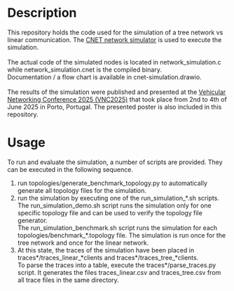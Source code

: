 Description
==========
This repository holds the code used for the simulation of a tree network vs linear communication.
The [CNET network simulator](https://teaching.csse.uwa.edu.au/units/CITS3002/cnet/) is used to execute the simulation.\
\
The actual code of the simulated nodes is located in network_simulation.c while network_simulation.cnet is the compiled binary.\
Documentation / a flow chart is available in cnet-simulation.drawio.\
\
The results of the simulation were published and presented at the [Vehicular Networking Conference 2025 (VNC2025)](https://vnc2025.ieee-vnc.org/) that took place from 2nd to 4th of June 2025 in Porto, Portugal.
The presented poster is also included in this repository.


Usage
=====
To run and evaluate the simulation, a number of scripts are provided. They can be executed in the following sequence.

1. run topologies/generate_benchmark_topology.py to automatically generate all topology files for the simulation.
2. run the simulation by executing one of the run_simulation_\*.sh scripts.\
   The run_simulation_demo.sh script runs the simulation only for one specific topology file and can be used to verify the topology file generator.\
   The run_simulation_benchmark.sh script runs the simulation for each topologies/benchmark_\*.topology file. The simulation is run once for the tree network and once for the linear network.
3. At this state, the traces of the simulation have been placed in traces\*/traces_linear_\*clients and traces\*/traces_tree_\*clients.\
   To parse the traces into a table, execute the traces\*/parse_traces.py script. It generates the files traces_linear.csv and traces_tree.csv from all trace files in the same directory.
